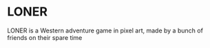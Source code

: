 # LONER
LONER is a Western adventure game in pixel art, made by a bunch of friends on their spare time
